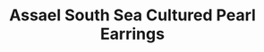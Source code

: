 ---
title: Assael South Sea Cultured Pearl Earrings
description: |
  Iconic and incomparable - exquisite South Sea pearls are wreathed in rows of Diamonds for the ultimate statement earring.
specs: |
  13.8 - 13.9mm South Sea Cultured Pearls with 13.81 carats of Diamonds set in Platinum.
images:
  - /uploads/assael-south-sea-cultured-pearl-earrings.png
category: Classic Assael
order: 28
tags:
  - earrings
---